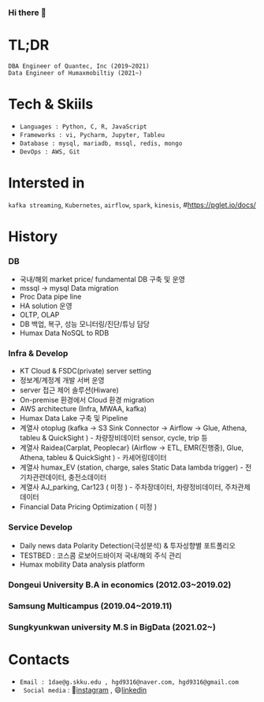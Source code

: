### Hi there 👋

# TL;DR
```
DBA Engineer of Quantec, Inc (2019~2021)
Data Engineer of Humaxmobiltiy (2021~)
```
# Tech & Skiils
+ ``` Languages : Python, C, R, JavaScript ```
+ ``` Frameworks : vi, Pycharm, Jupyter, Tableu ```
+ ``` Database : mysql, mariadb, mssql, redis, mongo ```
+ ``` DevOps : AWS, Git ```

# Intersted in
``` kafka streaming ```, ``` Kubernetes ```, ``` airflow ```, ``` spark ```, ```kinesis```, #https://pglet.io/docs/

# History
### DB 
 - 국내/해외 market price/ fundamental DB 구축 및 운영
 - mssql -> mysql Data migration
 - Proc Data pipe line 
 - HA solution 운영
 - OLTP, OLAP 
 - DB 백업, 복구, 성능 모니터링/진단/튜닝 담당
 - Humax Data NoSQL to RDB 
### Infra & Develop
 - KT Cloud & FSDC(private) server setting
 - 정보계/계정계 개발 서버 운영
 - server 접근 제어 솔루션(Hiware)
 - On-premise 환경에서 Cloud 환경 migration 
 - AWS architecture (Infra, MWAA, kafka)
 - Humax Data Lake 구축 및 Pipeline 
 - 계열사 otoplug (kafka -> S3 Sink Connector -> Airflow -> Glue, Athena, tableu & QuickSight ) - 차량장비데이터 sensor, cycle, trip 등
 - 계열사 Raidea{Carplat, Peoplecar} (Airflow -> ETL, EMR(진행중), Glue, Athena, tableu & QuickSight ) - 카셰어링데이터 
 - 계열사 humax_EV (station, charge, sales Static Data lambda trigger) - 전기차관련데이터, 충전소데이터
 - 계열사 AJ_parking, Car123 ( 미정 ) - 주차장데이터, 차량정비데이터, 주차관제데이터
 - Financial Data Pricing Optimization ( 미정 )
### Service Develop
 - Daily news data Polarity Detection(극성분석) & 투자성향별 포트폴리오 
 - TESTBED : 코스콤 로보어드바이저 국내/해외 주식 관리
 - Humax mobility Data analysis platform 
 
### Dongeui University B.A in economics (2012.03~2019.02)
### Samsung Multicampus (2019.04~2019.11)
### Sungkyunkwan university M.S in BigData (2021.02~)

# Contacts
+ ``` Email : 1dae@g.skku.edu , hgd9316@naver.com, hgd9316@gmail.com ```
+ ``` Social media``` : 💬[instagram](https://www.instagram.com/1__dae/) , 😄[linkedin](https://www.linkedin.com/in/daegeon-han-30432819b/)

<!--
**ingini/ingini** is a ✨ _special_ ✨ repository because its `README.md` (this file) appears on your GitHub profile.

Here are some ideas to get you started:

- 🔭 I’m currently working on ...
- 🌱 I’m currently learning ...
- 👯 I’m looking to collaborate on ...
- 🤔 I’m looking for help with ...
- 💬 Ask me about ...
- 📫 How to reach me: ...
- 😄 Pronouns: ...
- ⚡ Fun fact: ...
-->
